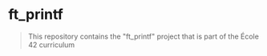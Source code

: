 # ft_printf

> This repository contains the "ft_printf" project that is part of the École 42 curriculum
